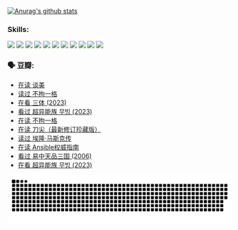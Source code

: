 
[![Anurag's github stats](https://github-readme-stats.vercel.app/api?username=w940853815)](https://github.com/anuraghazra/github-readme-stats)

### Skills:

<code><img height="32" src="https://cdn.jsdelivr.net/npm/simple-icons@v5/icons/python.svg"></code>
<code><img height="32" src="https://cdn.jsdelivr.net/npm/simple-icons@v5/icons/javascript.svg"></code>
<code><img height="32" src="https://cdn.jsdelivr.net/npm/simple-icons@v5/icons/django.svg"></code>
<code><img height="32" src="https://cdn.jsdelivr.net/npm/simple-icons@v5/icons/flask.svg"></code>
<code><img height="32" src="https://cdn.jsdelivr.net/npm/simple-icons@v5/icons/vuetify.svg"></code>
<code><img height="32" src="https://cdn.jsdelivr.net/npm/simple-icons@v5/icons/git.svg"></code>
<code><img height="32" src="https://cdn.jsdelivr.net/npm/simple-icons@v5/icons/docker.svg"></code>
<code><img height="32" src="https://cdn.jsdelivr.net/npm/simple-icons@v5/icons/postgresql.svg"></code>
<code><img height="32" src="https://cdn.jsdelivr.net/npm/simple-icons@v5/icons/elasticsearch.svg"></code>
<code><img height="32" src="https://cdn.jsdelivr.net/npm/simple-icons@v5/icons/macos.svg"></code>
<code><img height="32" src="https://cdn.jsdelivr.net/npm/simple-icons@v5/icons/linux.svg"></code>

### 🗣 豆瓣:

<!-- DOUBAN-ACTIVITIES:START -->
- [在读 谈美](https://www.douban.com/people/136069238/status/4560861771/?_i=11563409)
- [读过 不拘一格](https://www.douban.com/people/136069238/status/4560861445/?_i=11563409)
- [在看 三体‎ (2023)](https://www.douban.com/people/136069238/status/4558185093/?_i=11563409)
- [看过 超异能族 무빙‎ (2023)](https://www.douban.com/people/136069238/status/4556824186/?_i=11563409)
- [在读 不拘一格](https://www.douban.com/people/136069238/status/4541712161/?_i=11563409)
- [在读 刀尖（最新修订珍藏版）](https://www.douban.com/people/136069238/status/4541711339/?_i=11563409)
- [读过 埃隆·马斯克传](https://www.douban.com/people/136069238/status/4541710351/?_i=11563409)
- [在读 Ansible权威指南](https://www.douban.com/people/136069238/status/4539151450/?_i=11563409)
- [看过 易中天品三国‎ (2006)](https://www.douban.com/people/136069238/status/4529910812/?_i=11563409)
- [在看 超异能族 무빙‎ (2023)](https://www.douban.com/people/136069238/status/4527291077/?_i=11563409)
<!-- DOUBAN-ACTIVITIES:END -->


![Snake animation](https://raw.githubusercontent.com/w940853815/w940853815/output/github-contribution-grid-snake.svg)

<!--
**w940853815/w940853815** is a ✨ _special_ ✨ repository because its `README.md` (this file) appears on your GitHub profile.

Here are some ideas to get you started:

- 🔭 I’m currently working on ...
- 🌱 I’m currently learning ...
- 👯 I’m looking to collaborate on ...
- 🤔 I’m looking for help with ...
- 💬 Ask me about ...
- 📫 How to reach me: ...
- 😄 Pronouns: ...
- ⚡ Fun fact: ...
-->
